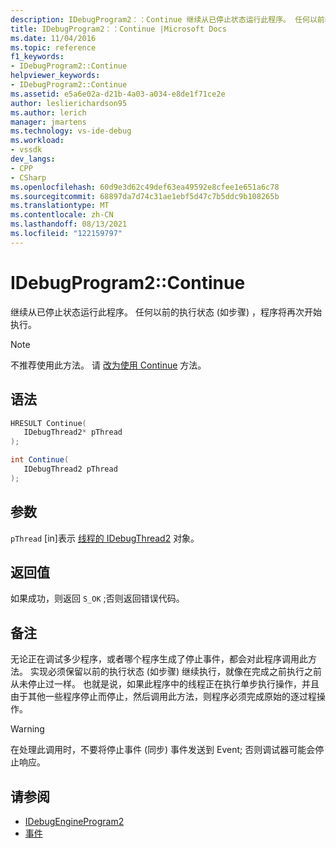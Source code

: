 ```yaml
---
description: IDebugProgram2：：Continue 继续从已停止状态运行此程序。 任何以前的执行状态 (如步骤) ，程序将再次开始执行。
title: IDebugProgram2：：Continue |Microsoft Docs
ms.date: 11/04/2016
ms.topic: reference
f1_keywords:
- IDebugProgram2::Continue
helpviewer_keywords:
- IDebugProgram2::Continue
ms.assetid: e5a6e02a-d21b-4a03-a034-e8de1f71ce2e
author: leslierichardson95
ms.author: lerich
manager: jmartens
ms.technology: vs-ide-debug
ms.workload:
- vssdk
dev_langs:
- CPP
- CSharp
ms.openlocfilehash: 60d9e3d62c49def63ea49592e8cfee1e651a6c78
ms.sourcegitcommit: 68897da7d74c31ae1ebf5d47c7b5ddc9b108265b
ms.translationtype: MT
ms.contentlocale: zh-CN
ms.lasthandoff: 08/13/2021
ms.locfileid: "122159797"
---
```

# <a name="idebugprogram2continue"></a>IDebugProgram2::Continue
继续从已停止状态运行此程序。 任何以前的执行状态 (如步骤) ，程序将再次开始执行。

> [!NOTE]
> 不推荐使用此方法。 请 [改为使用 Continue](../../../extensibility/debugger/reference/idebugprocess3-continue.md) 方法。

## <a name="syntax"></a>语法

```cpp
HRESULT Continue( 
   IDebugThread2* pThread
);
```

```csharp
int Continue( 
   IDebugThread2 pThread
);
```

## <a name="parameters"></a>参数
`pThread` [in]表示 [线程的 IDebugThread2](../../../extensibility/debugger/reference/idebugthread2.md) 对象。

## <a name="return-value"></a>返回值
 如果成功，则返回 `S_OK` ;否则返回错误代码。

## <a name="remarks"></a>备注
 无论正在调试多少程序，或者哪个程序生成了停止事件，都会对此程序调用此方法。 实现必须保留以前的执行状态 (如步骤) 继续执行，就像在完成之前执行之前从未停止过一样。 也就是说，如果此程序中的线程正在执行单步执行操作，并且由于其他一些程序停止而停止，然后调用此方法，则程序必须完成原始的逐过程操作。

> [!WARNING]
> 在处理此调用时，不要将停止事件 (同步) 事件发送到 Event; [](../../../extensibility/debugger/reference/idebugeventcallback2-event.md)否则调试器可能会停止响应。

## <a name="see-also"></a>请参阅
- [IDebugEngineProgram2](../../../extensibility/debugger/reference/idebugengineprogram2.md)
- [事件](../../../extensibility/debugger/reference/idebugeventcallback2-event.md)
